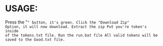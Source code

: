 # USAGE:
Press the "<CODE>" button, it's green. Click the "Download Zip" Option, it will now download.
Extract the zip
Put you're token's inside of the tokens.txt file.
Run the run.bat file
All valid tokens will be saved to the Good.txt file.

